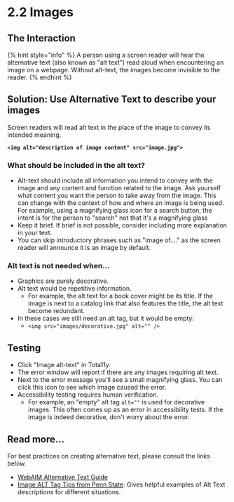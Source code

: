 # 2.2 Images

## The Interaction

{% hint style="info" %}
A person using a screen reader will hear the alternative text \(also known as "alt text"\) read aloud when encountering an image on a webpage. Without alt-text, the images become invisible to the reader.
{% endhint %}

## Solution: Use Alternative Text to describe your images

Screen readers will read alt text in the place of the image to convey its intended meaning.

**`<img alt="description of image content" src="image.jpg">`**

### What should be included in the alt text?

* Alt-text should include all information you intend to convey with the image and any content and function related to the image. Ask yourself what content you want the person to take away from the image. This can change with the context of how and where an image is being used. For example, using a magnifying glass icon for a search button, the intent is for the person to "search" not that it's a magnifying glass
* Keep it brief. If brief is not possible, consider including more explanation in your text.
* You can skip introductory phrases such as "image of...." as the screen reader will announce it is an image by default.

### Alt text is not needed when...

* Graphics are purely decorative.
* Alt text would be repetitive information.
  * For example, the alt text for a book cover might be its title. If the image is next to a catalog link that also features the title, the alt text become redundant.
* In these cases we still need an alt tag, but it would be empty: 
  * `<img src="images/decorative.jpg" alt="" />`

## Testing

* Click "Image alt-text" in Tota11y.
* The error window will report if there are any images requiring alt text.
* Next to the error message you'll see a small magnifying glass. You can click this icon to see which image caused the error.
* Accessibility testing requires human verification. 
  * For example, an "empty" alt tag `alt=""` is used for decorative images. This often comes up as an error in accessibility tests. If the image is indeed decorative, don't worry about the error.

## Read more...

For best practices on creating alternative text, please consult the links below.

* [WebAIM Alternative Text Guide](http://webaim.org/techniques/alttext/)
* [Image ALT Tag Tips from Penn State](http://accessibility.psu.edu/images): Gives helpful examples of Alt Text descriptions for different situations.

